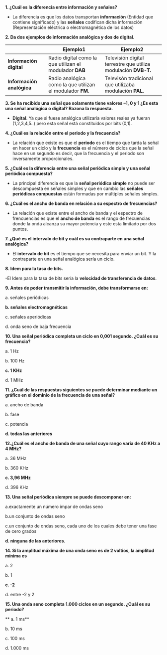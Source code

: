 **1. ¿Cuál es la diferencia entre información y señales?**

-  La diferencia es que los datos transportan **información** (Entidad que contiene significado) y las **señales** codifican dicha información (Representación eléctrica o electromagnética de los datos)

**2. Da dos ejemplos de información analógica y dos de digital.**

|                         |**Ejemplo1**           | **Ejemplo2** |
|-------------------------|-----------------------|--------------|
|**Información digital**  |Radio digital como la que utilizan el modulador **DAB**|Televisión digital terrestre que utiliza modulación **DVB-T.**
|**Información analógica**|Radio analógica como la que utilizan el modulador  **FM.**|Televisón tradicional que utilizaba modulación **PAL**.|


**3. Se ha recibido una señal que solamente tiene valores –1, 0 y 1 ¿Es esta una señal analógica o digital? Razona la respuesta.**

- **Digital**. Ya que si fuese analógica utilizaría valores reales ya fueran (1,2,3,4,5..) pero esta señal está constituidos por bits (0,1).

**4. ¿Cuál es la relación entre el periodo y la frecuencia?**

- La relación que existe es que el  **periodo** es el tiempo que tarda la señal en hacer un ciclo y la **frecuencia**  es el número de ciclos que la señal hace en un segundo es decir, que la frecuencia y el periodo son inversamente proporcionales. 

**5. ¿Cuál es la diferencia entre una señal periódica simple y una  señal periódica compuesta?**

-  La principal diferencia es que la **señal periódica simple**  no puede ser descompuesta en señales simples y que en cambio las  **señales periódicas compuestas** están formadas por múltiples señales simples.

**6. ¿Cuál es el ancho de banda en relación a su espectro de frecuencias?**

- La relación que existe entre el ancho de banda y el espectro de frencuencias es que el   **ancho de banda**  es el rango de frecuencias donde la onda alcanza su mayor potencia y este esta limitado por dos puntos. 

**7. ¿Qué es el intervalo de bit y cuál es su contraparte en una señal analógica?**

- El  **intervalo de  bit** es el tiempo que se necesita para enviar un bit. Y la contraparte en una señal analógica sería un ciclo.

**8. Idem para la tasa de bits.**

-El Idem para la tasa de bits sería la **velocidad de transferencia de datos**.

**9. Antes de poder transmitir la información, debe transformarse en:**

a. señales periódicas

**b. señales electromagnéticas**

c. señales aperiódicas

d. onda seno de baja frecuencia

**10. Una señal periódica completa un ciclo en 0,001 segundo. ¿Cuál es su frecuencia?**

a. 1 Hz

b. 100 Hz 

**c. 1 KHz**

d. 1 MHz


**11. ¿Cuál de las respuestas siguientes se puede determinar mediante un gráfico en el dominio de la frecuencia de una señal?**

a. ancho de banda

b. fase

c. potencia

**d. todas las anteriores**

**12.¿Cuál es el ancho de banda de una señal cuyo rango varía de 40 KHz a 4 MHz?**

a. 36 MHz 

b. 360 KHz 

**c. 3,96 MHz**

d. 396 KHz



**13. Una señal periódica siempre se puede descomponer en:**

a.exactamente un número impar de ondas seno

b.un conjunto de ondas seno

c.un conjunto de ondas seno, cada uno de los cuales debe tener una fase de cero grados

**d. ninguna de las anteriores.**

**14. Si la amplitud máxima de una onda seno es de 2 voltios, la amplitud mínima es**

a. 2

b. 1

**c. -2**

d. entre -2 y 2

**15. Una onda seno completa 1.000 ciclos en un segundo. ¿Cuál es su periodo?**

** a. 1 ms**

b. 10 ms

c. 100 ms 

d. 1.000 ms
